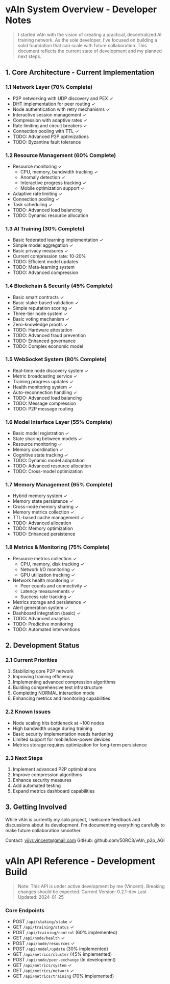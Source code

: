 # vAIn System Overview - Developer Notes

> I started vAIn with the vision of creating a practical, decentralized AI training network. As the sole developer, I've focused on building a solid foundation that can scale with future collaboration. This document reflects the current state of development and my planned next steps.

## 1. Core Architecture - Current Implementation 

### 1.1 Network Layer (70% Complete)
- P2P networking with UDP discovery and PEX ✓
- DHT implementation for peer routing ✓
- Node authentication with retry mechanisms ✓
- Interactive session management ✓
- Compression with adaptive rates ✓
- Rate limiting and circuit breakers ✓
- Connection pooling with TTL ✓
- TODO: Advanced P2P optimizations
- TODO: Byzantine fault tolerance

### 1.2 Resource Management (60% Complete) 
- Resource monitoring ✓
  - CPU, memory, bandwidth tracking ✓
  - Anomaly detection ✓
  - Interactive progress tracking ✓
  - Mobile optimization support ✓
- Adaptive rate limiting ✓
- Connection pooling ✓
- Task scheduling ✓
- TODO: Advanced load balancing
- TODO: Dynamic resource allocation

### 1.3 AI Training (30% Complete)
- Basic federated learning implementation ✓
- Simple model aggregation ✓
- Basic privacy measures ✓
- Current compression rate: 10-20%
- TODO: Efficient model updates
- TODO: Meta-learning system
- TODO: Advanced compression

### 1.4 Blockchain & Security (45% Complete)
- Basic smart contracts ✓
- Basic stake-based validation ✓
- Simple reputation scoring ✓
- Three-tier node system ✓
- Basic voting mechanism ✓
- Zero-knowledge proofs ✓
- TODO: Hardware attestation
- TODO: Advanced fraud prevention
- TODO: Enhanced governance
- TODO: Complex economic model

### 1.5 WebSocket System (80% Complete)
- Real-time node discovery system ✓
- Metric broadcasting service ✓
- Training progress updates ✓
- Health monitoring system ✓
- Auto-reconnection handling ✓
- TODO: Advanced load balancing
- TODO: Message compression
- TODO: P2P message routing

### 1.6 Model Interface Layer (55% Complete)
- Basic model registration ✓
- State sharing between models ✓
- Resource monitoring ✓
- Memory coordination ✓
- Cognitive state tracking ✓
- TODO: Dynamic model adaptation
- TODO: Advanced resource allocation
- TODO: Cross-model optimization

### 1.7 Memory Management (65% Complete)
- Hybrid memory system ✓
- Memory state persistence ✓
- Cross-node memory sharing ✓
- Memory metrics collection ✓
- TTL-based cache management ✓
- TODO: Advanced allocation
- TODO: Memory optimization
- TODO: Enhanced persistence

### 1.8 Metrics & Monitoring (75% Complete)
- Resource metrics collection ✓
  - CPU, memory, disk tracking ✓
  - Network I/O monitoring ✓
  - GPU utilization tracking ✓
- Network health monitoring ✓
  - Peer counts and connectivity ✓
  - Latency measurements ✓
  - Success rate tracking ✓
- Metrics storage and persistence ✓
- Alert generation system ✓
- Dashboard integration (basic) ✓
- TODO: Advanced analytics
- TODO: Predictive monitoring
- TODO: Automated interventions

## 2. Development Status

### 2.1 Current Priorities
1. Stabilizing core P2P network
2. Improving training efficiency 
3. Implementing advanced compression algorithms
4. Building comprehensive test infrastructure
5. Completing NORMAL interaction mode
6. Enhancing metrics and monitoring capabilities

### 2.2 Known Issues
- Node scaling hits bottleneck at ~100 nodes
- High bandwidth usage during training
- Basic security implementation needs hardening
- Limited support for mobile/low-power devices
- Metrics storage requires optimization for long-term persistence

### 2.3 Next Steps
1. Implement advanced P2P optimizations
2. Improve compression algorithms
3. Enhance security measures
4. Add automated testing
5. Expand metrics dashboard capabilities

## 3. Getting Involved

While vAIn is currently my solo project, I welcome feedback and discussions about its development. I'm documenting everything carefully to make future collaboration smoother.

Contact: vjjvr.vincent@gmail.com
GitHub: github.com/50RC3/vAIn_p2p_AGI

# vAIn API Reference - Development Build

> Note: This API is under active development by me (Vincent). Breaking changes should be expected.
> Current Version: 0.2.1-dev
> Last Updated: 2024-01-25

### Core Endpoints
- POST `/api/staking/stake` ✓
- GET `/api/training/status` ✓
- POST `/api/training/control` (60% implemented)
- GET `/api/node/health` ✓
- POST `/api/node/resources` ✓
- POST `/api/model/update` (30% implemented)
- GET `/api/metrics/cluster` (45% implemented)
- POST `/api/node/peer-exchange` (In development)
- GET `/api/metrics/system` ✓
- GET `/api/metrics/network` ✓
- GET `/api/metrics/training` (70% implemented)
